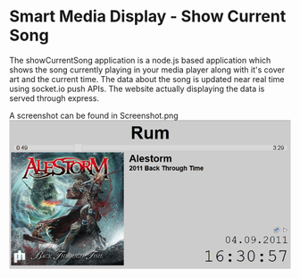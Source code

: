 Smart Media Display - Show Current Song
============================================

The showCurrentSong application is a node.js based application which shows the song currently playing in your media player along with it's cover art and the current time. The data about the song is updated near real time using socket.io push APIs. The website actually displaying the data is served through express.

A screenshot can be found in Screenshot.png
![Screenshot](https://github.com/FrzMe/smartdisplay-media/blob/master/Screenshot.png?raw=true "The webapp showing a playing song")
